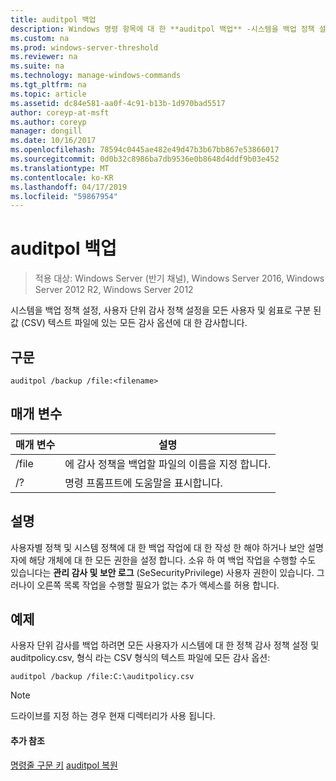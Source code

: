 ```yaml
---
title: auditpol 백업
description: Windows 명령 항목에 대 한 **auditpol 백업** -시스템을 백업 정책 설정, 모든 사용자 및 쉼표로 구분 된 값 (CSV) 텍스트 파일에 모든 감사 옵션에 대 한 사용자 단위 감사 정책 설정을 감사 합니다.
ms.custom: na
ms.prod: windows-server-threshold
ms.reviewer: na
ms.suite: na
ms.technology: manage-windows-commands
ms.tgt_pltfrm: na
ms.topic: article
ms.assetid: dc84e581-aa0f-4c91-b13b-1d970bad5517
author: coreyp-at-msft
ms.author: coreyp
manager: dongill
ms.date: 10/16/2017
ms.openlocfilehash: 78594c0445ae482e49d47b3b67bb867e53866017
ms.sourcegitcommit: 0d0b32c8986ba7db9536e0b8648d4ddf9b03e452
ms.translationtype: MT
ms.contentlocale: ko-KR
ms.lasthandoff: 04/17/2019
ms.locfileid: "59867954"
---
```

# <a name="auditpol-backup"></a>auditpol 백업

>적용 대상: Windows Server (반기 채널), Windows Server 2016, Windows Server 2012 R2, Windows Server 2012

시스템을 백업 정책 설정, 사용자 단위 감사 정책 설정을 모든 사용자 및 쉼표로 구분 된 값 (CSV) 텍스트 파일에 있는 모든 감사 옵션에 대 한 감사합니다.

## <a name="syntax"></a>구문
```
auditpol /backup /file:<filename>
```
## <a name="parameters"></a>매개 변수
|매개 변수|설명|
|-------|--------|
|/file|에 감사 정책을 백업할 파일의 이름을 지정 합니다.|
|/?|명령 프롬프트에 도움말을 표시합니다.|
## <a name="remarks"></a>설명
사용자별 정책 및 시스템 정책에 대 한 백업 작업에 대 한 작성 한 해야 하거나 보안 설명자에 해당 개체에 대 한 모든 권한을 설정 합니다. 소유 하 여 백업 작업을 수행할 수도 있습니다는 **관리 감사 및 보안 로그** (SeSecurityPrivilege) 사용자 권한이 있습니다. 그러나이 오른쪽 목록 작업을 수행할 필요가 없는 추가 액세스를 허용 합니다.
## <a name="BKMK_examples"></a>예제
사용자 단위 감사를 백업 하려면 모든 사용자가 시스템에 대 한 정책 감사 정책 설정 및 auditpolicy.csv, 형식 라는 CSV 형식의 텍스트 파일에 모든 감사 옵션:
```
auditpol /backup /file:C:\auditpolicy.csv 
```
> [!NOTE]
> 드라이브를 지정 하는 경우 현재 디렉터리가 사용 됩니다.
#### <a name="additional-references"></a>추가 참조
[명령줄 구문 키](command-line-syntax-key.md)
[auditpol 복원](auditpol-restore.md)
